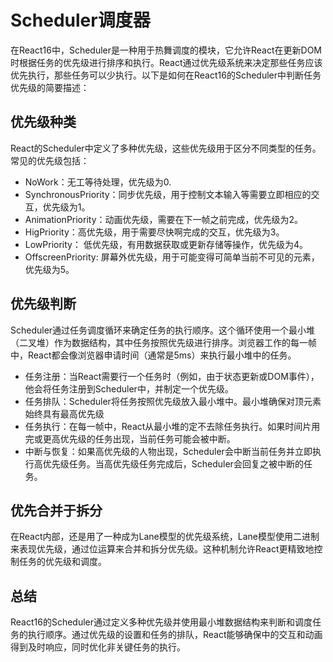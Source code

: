 # Scheduler调度器

在React16中，Scheduler是一种用于热舞调度的模块，它允许React在更新DOM时根据任务的优先级进行排序和执行。React通过优先级系统来决定那些任务应该优先执行，那些任务可以少执行。以下是如何在React16的Scheduler中判断任务优先级的简要描述：

## 优先级种类

React的Scheduler中定义了多种优先级，这些优先级用于区分不同类型的任务。常见的优先级包括：

- NoWork：无工等待处理，优先级为0.
- SynchronousPriority：同步优先级，用于控制文本输入等需要立即相应的交互，优先级为1。
- AnimationPriority：动画优先级，需要在下一帧之前完成，优先级为2。
- HigPriority：高优先级，用于需要尽快啊完成的交互，优先级为3。
- LowPriority： 低优先级，有用数据获取或更新存储等操作，优先级为4。
- OffscreenPriority: 屏幕外优先级，用于可能变得可简单当前不可见的元素，优先级为5。

## 优先级判断

Scheduler通过任务调度循环来确定任务的执行顺序。这个循环使用一个最小堆（二叉堆）作为数据结构，其中任务按照优先级进行排序。浏览器工作的每一帧中，React都会像浏览器申请时间（通常是5ms）来执行最小堆中的任务。

- 任务注册：当React需要行一个任务时（例如，由于状态更新或DOM事件），他会将任务注册到Scheduler中，并制定一个优先级。
- 任务排队：Scheduler将任务按照优先级放入最小堆中。最小堆确保对顶元素始终具有最高优先级
- 任务执行：在每一帧中，React从最小堆的定不去除任务执行。如果时间片用完或更高优先级的任务出现，当前任务可能会被中断。
- 中断与恢复：如果高优先级的人物出现，Scheduler会中断当前任务并立即执行高优先级任务。当高优先级任务完成后，Scheduler会回复之被中断的任务。

## 优先合并于拆分

在React内部，还是用了一种成为Lane模型的优先级系统，Lane模型使用二进制来表现优先级，通过位运算来合并和拆分优先级。这种机制允许React更精致地控制任务的优先级和调度。

## 总结

React16的Scheduler通过定义多种优先级并使用最小堆数据结构来判断和调度任务的执行顺序。通过优先级的设置和任务的排队，React能够确保中的交互和动画得到及时响应，同时优化非关键任务的执行。
